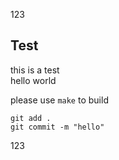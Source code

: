 123
## Test

this is a test<br>
hello world<br>

please use ``make`` to build<br>

```
git add .
git commit -m "hello"
```

123

